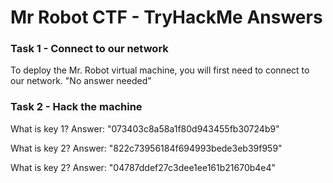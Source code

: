 # Mr Robot CTF - TryHackMe Answers

###  Task 1 - Connect to our network
To deploy the Mr. Robot virtual machine, you will first need to connect to our network.
"No answer needed"

### Task 2 - Hack the machine
What is key 1?
Answer: "073403c8a58a1f80d943455fb30724b9"

What is key 2?
Answer: "822c73956184f694993bede3eb39f959"

What is key 2?
Answer: "04787ddef27c3dee1ee161b21670b4e4"

